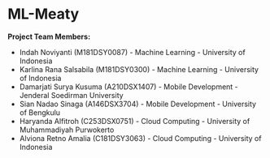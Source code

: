 # ML-Meaty

**Project Team Members:**

- Indah Noviyanti (M181DSY0087) - Machine Learning - University of Indonesia
- Karlina Rana Salsabila (M181DSY0300) - Machine Learning - University of Indonesia
- Damarjati Surya Kusuma (A210DSX1407) - Mobile Development - Jenderal Soedirman University
- Sian Nadao Sinaga (A146DSX3704) - Mobile Development - University of Bengkulu
- Haryanda Alfitroh (C253DSX0751) - Cloud Computing - University of Muhammadiyah Purwokerto
- Alviona Retno Amalia (C181DSY3063) - Cloud Computing - University of Indonesia
